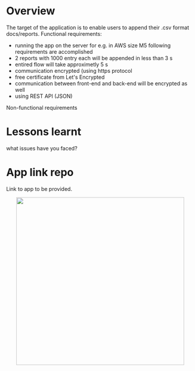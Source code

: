 # Overview
The target of the application is to enable users to append their .csv format docs/reports.
Functional requirements: 
- running the app on the server for e.g. in AWS size M5 following requirements are accomplished
- 2 reports with 1000 entry each will be appended in less than 3 s
- entired flow will take approximetly 5 s
- communication encrypted (using https protocol
- free certificate from Let's Encrypted
- communication between front-end and back-end will be encrypted as well
- using REST API (JSON)

Non-functional requirements


# Lessons learnt
what issues have you faced?

# App link repo
Link to app to be provided.

<p align="center">
<img src="https://raw.githubusercontent.com/szduniak-ba/CSV-file-creator/main/Diagram%20bez%20tytu%C5%82u-Activity%20diagram%20req.A.1..jpg" width="450">
</p>
